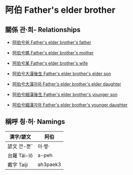 # 阿伯 Father's elder brother

## 關係 관·희- Relationships

- [阿伯兮爸 Father's elder brother's father](member8.md)

- [阿伯兮媽 Father's elder brother's mother](member9.md)

- [阿伯兮某 Father's elder brother's wife](member33.md)

- [阿伯兮大漢後生 Father's elder brother's elder son](member35.md)

- [阿伯兮大漢자와 Father's elder brother's elder daughter](member36.md)

- [阿伯兮細漢後生 Father's elder brother's younger son](member37.md)

- [阿伯兮細漢자와 Father's elder brother's younger daughter](member38.md)



## 稱呼 칑·허· Namings

漢字/諺文 | 阿伯
--- | ---
諺文 깐-뿐ˆ | 아·벻·
台羅 Tâi-lô | a-peh
戴字 Taiji | ah3paek3


